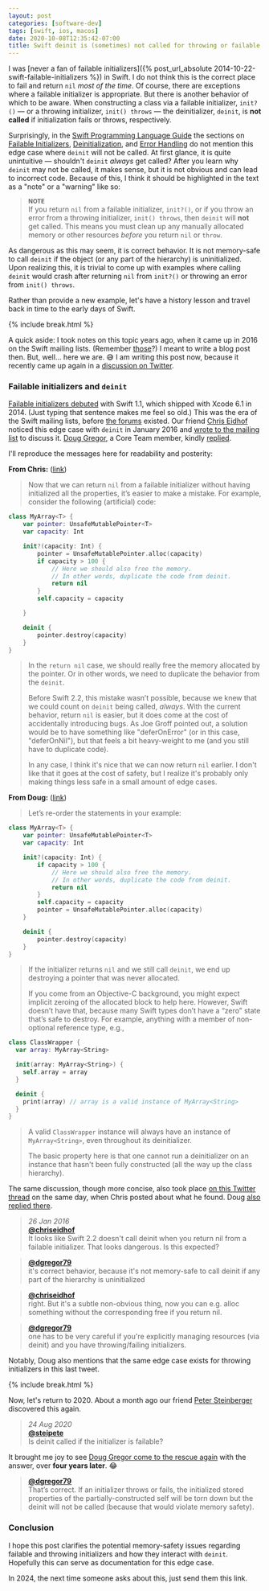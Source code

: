 ```yaml
---
layout: post
categories: [software-dev]
tags: [swift, ios, macos]
date: 2020-10-08T12:35:42-07:00
title: Swift deinit is (sometimes) not called for throwing or failable initializers
---
```


I was [never a fan of failable initializers]({% post_url_absolute 2014-10-22-swift-failable-initializers %}) in Swift. I do not think this is the correct place to fail and return `nil` *most of the time*. Of course, there are exceptions where a failable initializer is appropriate. But there is another behavior of which to be aware. When constructing a class via a failable initializer, `init?()` &mdash; or a throwing initializer, `init() throws` &mdash; the deinitializer, `deinit`, is **not called** if initialization fails or throws, respectively.

<!--excerpt-->

Surprisingly, in the [Swift Programming Language Guide](https://docs.swift.org/swift-book/) the sections on [Failable Initializers](https://docs.swift.org/swift-book/LanguageGuide/Initialization.html#ID224), [Deinitialization](https://docs.swift.org/swift-book/LanguageGuide/Deinitialization.html), and [Error Handling](https://docs.swift.org/swift-book/LanguageGuide/ErrorHandling.html#) do not mention this edge case where `deinit` will not be called. At first glance, it is quite unintuitive &mdash; shouldn't `deinit` *always* get called? After you learn why `deinit` may not be called, it makes sense, but it is not obvious and can lead to incorrect code. Because of this, I think it should be highlighted in the text as a "note" or a "warning" like so:

> <small><b>NOTE</b></small><br/>
> If you return `nil` from a failable initializer, `init?()`, or if you throw an error from a throwing initializer, `init() throws`, then `deinit` will **not** get called. This means you must clean up any manually allocated memory or other resources *before* you return `nil` or `throw`.

As dangerous as this may seem, it is correct behavior. It is not memory-safe to call `deinit` if the object (or any part of the hierarchy) is uninitialized. Upon realizing this, it is trivial to come up with examples where calling `deinit` would crash after returning `nil` from `init?()` or throwing an error from `init() throws`.

Rather than provide a new example, let's have a history lesson and travel back in time to the early days of Swift.

{% include break.html %}

A quick aside: I took notes on this topic years ago, when it came up in 2016 on the Swift mailing lists. (Remember [those](https://lists.swift.org/pipermail/swift-evolution/)?) I meant to write a blog post then. But, well... here we are. &#x1F605; I am writing this post now, because it recently came up again in a [discussion on Twitter](https://mobile.twitter.com/steipete/status/1297917648102195200).

### Failable initializers and `deinit`

[Failable initializers debuted](https://developer.apple.com/swift/blog/?id=17) with Swift 1.1, which shipped with Xcode 6.1 in 2014. (Just typing that sentence makes me feel so old.) This was the era of the Swift mailing lists, before [the forums](https://forums.swift.org) existed. Our friend [Chris Eidhof](http://www.eidhof.nl) noticed this edge case with `deinit` in January 2016 and [wrote to the mailing list](https://lists.swift.org/pipermail/swift-evolution/Week-of-Mon-20160125/007763.html) to discuss it. [Doug Gregor](https://twitter.com/dgregor79), a Core Team member, kindly [replied](https://lists.swift.org/pipermail/swift-evolution/Week-of-Mon-20160125/007769.html).

I'll reproduce the messages here for readability and posterity:

**From Chris:** ([link](https://lists.swift.org/pipermail/swift-evolution/Week-of-Mon-20160125/007763.html))

> Now that we can return `nil` from a failable initializer without having initialized all the properties, it’s easier to make a mistake. For example, consider the following (artificial) code:

```swift
class MyArray<T> {
    var pointer: UnsafeMutablePointer<T>
    var capacity: Int

    init?(capacity: Int) {
        pointer = UnsafeMutablePointer.alloc(capacity)
        if capacity > 100 {
            // Here we should also free the memory.
            // In other words, duplicate the code from deinit.
            return nil
        }
        self.capacity = capacity

    }

    deinit {
        pointer.destroy(capacity)
    }
}
```

> In the `return nil` case, we should really free the memory allocated by the pointer. Or in other words, we need to duplicate the behavior from the `deinit`.
>
> Before Swift 2.2, this mistake wasn’t possible, because we knew that we could count on `deinit` being called, *always*. With the current behavior, return `nil` is easier, but it does come at the cost of accidentally introducing bugs. As Joe Groff pointed out, a solution would be to have something like "deferOnError" (or in this case, "deferOnNil"), but that feels a bit heavy-weight to me (and you still have to duplicate code).
>
> In any case, I think it's nice that we can now return `nil` earlier. I don't like that it goes at the cost of safety, but I realize it's probably only making things less safe in a small amount of edge cases.

**From Doug:** ([link](https://lists.swift.org/pipermail/swift-evolution/Week-of-Mon-20160125/007769.html))

> Let’s re-order the statements in your example:

```swift
class MyArray<T> {
    var pointer: UnsafeMutablePointer<T>
    var capacity: Int

    init?(capacity: Int) {
        if capacity > 100 {
            // Here we should also free the memory.
            // In other words, duplicate the code from deinit.
            return nil
        }
        self.capacity = capacity
        pointer = UnsafeMutablePointer.alloc(capacity)
    }

    deinit {
        pointer.destroy(capacity)
    }
}
```

> If the initializer returns `nil` and we still call `deinit`, we end up destroying a pointer that was never allocated.
>
> If you come from an Objective-C background, you might expect implicit zeroing of the allocated block to help here. However, Swift doesn’t have that, because many Swift types don’t have a “zero” state that’s safe to destroy. For example, anything with a member of non-optional reference type, e.g.,

```swift
class ClassWrapper {
  var array: MyArray<String>

  init(array: MyArray<String>) {
    self.array = array
  }

  deinit {
    print(array) // array is a valid instance of MyArray<String>
  }
}
```

> A valid `ClassWrapper` instance will always have an instance of `MyArray<String>`, even throughout its deinitializer.
>
> The basic property here is that one cannot run a deinitializer on an instance that hasn't been fully constructed (all the way up the class hierarchy).

The same discussion, though more concise, also took place [on this Twitter thread](https://twitter.com/chriseidhof/status/692003288804413440) on the same day, when Chris posted about what he found. Doug [also replied there](https://twitter.com/dgregor79/status/692005967467163648).

> *26 Jan 2016* <br/>
> [**@chriseidhof**](https://twitter.com/chriseidhof/status/692003288804413440) <br/>
> It looks like Swift 2.2 doesn't call deinit when you return nil from a failable initializer. That looks dangerous. Is this expected?

> [**@dgregor79**](https://twitter.com/dgregor79/status/692005967467163648) <br/>
> it's correct behavior, because it's not memory-safe to call deinit if any part of the hierarchy is uninitialized

> [**@chriseidhof**](https://twitter.com/chriseidhof/status/692006263576731649) <br/>
> right. But it's a subtle non-obvious thing, now you can e.g. alloc something without the corresponding free if you return nil.

> [**@dgregor79**](https://twitter.com/dgregor79/status/692048367568887809) <br/>
> one has to be very careful if you're explicitly managing resources (via deinit) and you have throwing/failing initializers.

Notably, Doug also mentions that the same edge case exists for throwing initializers in this last tweet.

{% include break.html %}

Now, let's return to 2020. About a month ago our friend [Peter Steinberger](https://steipete.me) discovered this again.

> *24 Aug 2020* <br/>
> [**@steipete**](https://mobile.twitter.com/steipete/status/1297917648102195200) <br/>
> Is deinit called if the initializer is failable?

It brought me joy to see [Doug Gregor come to the rescue again](https://mobile.twitter.com/dgregor79/status/1297919970005811200) with the answer, over **four years later**. &#x1F602;

> [**@dgregor79**](https://mobile.twitter.com/dgregor79/status/1297919970005811200) <br/>
> That’s correct. If an initializer throws or fails, the initialized stored properties of the partially-constructed self will be torn down but the deinit will not be called (because that would violate memory safety).

### Conclusion

I hope this post clarifies the potential memory-safety issues regarding failable and throwing initializers and how they interact with `deinit`. Hopefully this can serve as documentation for this edge case.

In 2024, the next time someone asks about this, just send them this link.
